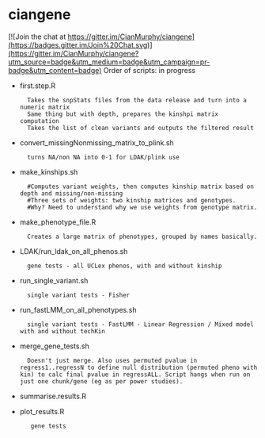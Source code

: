 ciangene
========

[![Join the chat at https://gitter.im/CianMurphy/ciangene](https://badges.gitter.im/Join%20Chat.svg)](https://gitter.im/CianMurphy/ciangene?utm_source=badge&utm_medium=badge&utm_campaign=pr-badge&utm_content=badge)
Order of scripts: in progress


* first.step.R

		Takes the snpStats files from the data release and turn into a numeric matrix
		Same thing but with depth, prepares the kinshpi matrix computation
		Takes the list of clean variants and outputs the filtered result

* convert_missingNonmissing_matrix_to_plink.sh

		turns NA/non NA into 0-1 for LDAK/plink use

* make_kinships.sh

		#Computes variant weights, then computes kinship matrix based on depth and missing/non-missing
		#Three sets of weights: two kinship matrices and genotypes.
		#Why? Need to understand why we use weights from genotype matrix.

* make_phenotype_file.R

		Creates a large matrix of phenotypes, grouped by names basically.

* LDAK/run_ldak_on_all_phenos.sh

		gene tests - all UCLex phenos, with and without kinship

* run_single_variant.sh

		single variant tests - Fisher

* run_fastLMM_on_all_phenotypes.sh 

		single variant tests - FastLMM - Linear Regression / Mixed model with and without techKin


* merge_gene_tests.sh
	
		Doesn't just merge. Also uses permuted pvalue in regress1..regressN to define null distribution (permuted pheno with kin) to calc final pvalue in regressALL. Script hangs when run on just one chunk/gene (eg as per power studies). 

* summarise.results.R


* plot_results.R

		 gene tests

